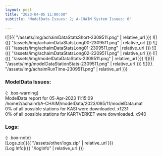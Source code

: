 ```yaml
---
layout: post
title: "2023-04-05 11:00:00"
subtitle: "ModelData Issues: 2; A-CHAIM System Issues: 0"

---
```


![]({{ "/assets/img/achaimDataStatsShort-2309511.png" | relative_url }})
![]({{ "/assets/img/achaimDataStatsLong00-2309511.png" | relative_url }})
![]({{ "/assets/img/achaimDataStatsLong01-2309511.png" | relative_url }})
![]({{ "/assets/img/achaimDataStatsLong02-2309511.png" | relative_url }})
![]({{ "/assets/img/modelDataDataStats-2309511.png" | relative_url }})
![]({{ "/assets/img/modelDataStationStats-2309511.png" | relative_url }})
![]({{ "/assets/img/achaimRunTime-2309511.png" | relative_url }})


### ModelData Issues:  
  
{: .box-warning}  
 ModelData report for 05-Apr-2023 11:15:09   
 /home2/achaim1/A-CHAIM/modelData/2023/095/11/modelData.mat   
 0% of all possible stations for KASI were downloaded. x1231   
 0% of all possible stations for KARTVERKET were downloaded. x940   
  


### Logs:  
  
{: .box-note}  
[Logs.zip]({{ "/assets/other/logs.zip" | relative_url }})  
[Log Info]({{ "/logInfo" | relative_url }})  
